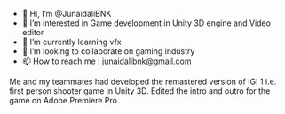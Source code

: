 - 👋 Hi, I’m @JunaidaliBNK
- 👀 I’m interested in Game development in Unity 3D engine and Video editor
- 🌱 I’m currently learning vfx
- 💞️ I’m looking to collaborate on gaming industry
- 📫 How to reach me : junaidalibnk@gmail.com

Me and my teammates had developed the remastered version of IGI 1 i.e. first person shooter game in Unity 3D. Edited the intro and outro for the game on Adobe Premiere Pro.

<!---
JunaidaliBNK/JunaidaliBNK is a ✨ special ✨ repository because its `README.md` (this file) appears on your GitHub profile.
You can click the Preview link to take a look at your changes.
--->
